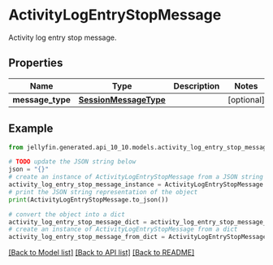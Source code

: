 # ActivityLogEntryStopMessage

Activity log entry stop message.

## Properties

Name | Type | Description | Notes
------------ | ------------- | ------------- | -------------
**message_type** | [**SessionMessageType**](SessionMessageType.md) |  | [optional] 

## Example

```python
from jellyfin.generated.api_10_10.models.activity_log_entry_stop_message import ActivityLogEntryStopMessage

# TODO update the JSON string below
json = "{}"
# create an instance of ActivityLogEntryStopMessage from a JSON string
activity_log_entry_stop_message_instance = ActivityLogEntryStopMessage.from_json(json)
# print the JSON string representation of the object
print(ActivityLogEntryStopMessage.to_json())

# convert the object into a dict
activity_log_entry_stop_message_dict = activity_log_entry_stop_message_instance.to_dict()
# create an instance of ActivityLogEntryStopMessage from a dict
activity_log_entry_stop_message_from_dict = ActivityLogEntryStopMessage.from_dict(activity_log_entry_stop_message_dict)
```
[[Back to Model list]](README.md#documentation-for-models) [[Back to API list]](README.md#documentation-for-api-endpoints) [[Back to README]](README.md)


